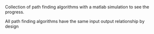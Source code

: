 Collection of path finding algorithms with a matlab simulation to see the progress. 

All path finding algorithms have the same input output relationship by design
